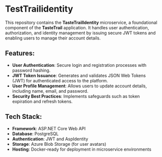 # TestTrailidentity
This repository contains the **TasteTrailIdentity** microservice, a foundational component of the **TasteTrail** application. It handles user authentication, authorization, and identity management by issuing secure JWT tokens and enabling users to manage their account details.  

## Features:
- **User Authentication**: Secure login and registration processes with password hashing.  
- **JWT Token Issuance**: Generates and validates JSON Web Tokens (JWT) for authenticated access to the platform.  
- **User Profile Management**: Allows users to update account details, including name, email, and password.  
- **Security Best Practices**: Implements safeguards such as token expiration and refresh tokens.

## Tech Stack:
- **Framework**: ASP.NET Core Web API  
- **Database**: PostgreSQL  
- **Authentication**: JWT and AspIdentity
- **Storage**: Azure Blob Storage (for user avatars)
- **Hosting**: Docker-ready for deployment in microservice environments  
